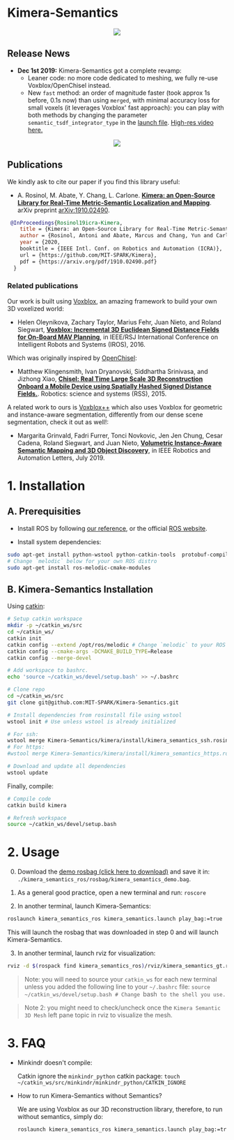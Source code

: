 # Kimera-Semantics

<div align="center">
    <img src="kimera/docs/media/kimera_semantics.gif">
</div>

## Release News

- **Dec 1st 2019:** Kimera-Semantics got a complete revamp:
  - Leaner code: no more code dedicated to meshing, we fully re-use Voxblox/OpenChisel instead.
  - New `fast` method: an order of magnitude faster (took approx 1s before, 0.1s now) than using `merged`, with minimal accuracy loss for small voxels (it leverages Voxblox' fast approach):
  you can play with both methods by changing the parameter `semantic_tsdf_integrator_type` in the [launch file](./kimera_semantics_ros/launch/kimera_semantics.launch).
  [High-res video here.](https://www.youtube.com/watch?v=ex1oMByJtyQ&feature=share&fbclid=IwAR33TB2t2SEbGTAfUbCO8pKFmJTsTjBCtWf-TAluY93BlzfSUEQbbN3GITQ)
<div align="center">
    <img src="kimera/docs/media/fast_vs_merged_kimera_semantics.gif">
</div>

## Publications

We kindly ask to cite our paper if you find this library useful:

 - A. Rosinol, M. Abate, Y. Chang, L. Carlone. [**Kimera: an Open-Source Library for Real-Time Metric-Semantic Localization and Mapping**](https://arxiv.org/abs/1910.02490). arXiv preprint [arXiv:1910.02490](https://arxiv.org/abs/1910.02490).
 ```bibtex
  @InProceedings{Rosinol19icra-Kimera,
     title = {Kimera: an Open-Source Library for Real-Time Metric-Semantic Localization and Mapping},
     author = {Rosinol, Antoni and Abate, Marcus and Chang, Yun and Carlone, Luca},
     year = {2020,
     booktitle = {IEEE Intl. Conf. on Robotics and Automation (ICRA)},
     url = {https://github.com/MIT-SPARK/Kimera},
     pdf = {https://arxiv.org/pdf/1910.02490.pdf}
   }
```

### Related publications

Our work is built using [Voxblox](https://github.com/ethz-asl/voxblox), an amazing framework to build your own 3D voxelized world:

- Helen Oleynikova, Zachary Taylor, Marius Fehr, Juan Nieto, and Roland Siegwart, [**Voxblox: Incremental 3D Euclidean Signed Distance Fields for On-Board MAV Planning**](https://github.com/ethz-asl/voxblox), in IEEE/RSJ International Conference on Intelligent Robots and Systems (IROS), 2016.

Which was originally inspired by [OpenChisel](https://github.com/personalrobotics/OpenChisel):

- Matthew Klingensmith, Ivan Dryanovski, Siddhartha Srinivasa, and Jizhong Xiao, [**Chisel: Real Time Large Scale 3D Reconstruction Onboard a Mobile Device using Spatially Hashed Signed Distance Fields.**](http://www.roboticsproceedings.org/rss11/p40.pdf). Robotics: science and systems (RSS), 2015.

A related work to ours is [Voxblox++](https://github.com/ethz-asl/voxblox-plusplus) which also uses Voxblox for geometric and instance-aware segmentation, differently from our dense scene segmentation, check it out as well!:

- Margarita Grinvald, Fadri Furrer, Tonci Novkovic, Jen Jen Chung, Cesar Cadena, Roland Siegwart, and Juan Nieto, [**Volumetric Instance-Aware Semantic Mapping and 3D Object Discovery**](https://github.com/ethz-asl/voxblox-plusplus), in IEEE Robotics and Automation Letters, July 2019.

# 1. Installation

## A. Prerequisities

- Install ROS by following [our reference](./kimera/docs/ros_installation.md), or the official [ROS website](https://www.ros.org/install/).

- Install system dependencies:
```bash
sudo apt-get install python-wstool python-catkin-tools  protobuf-compiler autoconf
# Change `melodic` below for your own ROS distro
sudo apt-get install ros-melodic-cmake-modules
```

## B. Kimera-Semantics Installation

Using [catkin](http://wiki.ros.org/catkin):

```bash
# Setup catkin workspace
mkdir -p ~/catkin_ws/src
cd ~/catkin_ws/
catkin init
catkin config --extend /opt/ros/melodic # Change `melodic` to your ROS distro
catkin config --cmake-args -DCMAKE_BUILD_TYPE=Release
catkin config --merge-devel

# Add workspace to bashrc.
echo 'source ~/catkin_ws/devel/setup.bash' >> ~/.bashrc

# Clone repo
cd ~/catkin_ws/src
git clone git@github.com:MIT-SPARK/Kimera-Semantics.git

# Install dependencies from rosinstall file using wstool
wstool init # Use unless wstool is already initialized

# For ssh:
wstool merge Kimera-Semantics/kimera/install/kimera_semantics_ssh.rosinstall
# For https:
#wstool merge Kimera-Semantics/kimera/install/kimera_semantics_https.rosinstall

# Download and update all dependencies
wstool update
```

Finally, compile:

```bash
# Compile code
catkin build kimera

# Refresh workspace
source ~/catkin_ws/devel/setup.bash
```

# 2. Usage

  0. Download the [demo rosbag (click here to download)](https://drive.google.com/file/d/1SG8cfJ6JEfY2PGXcxDPAMYzCcGBEh4Qq/view?usp=sharing) and save it in: `./kimera_semantics_ros/rosbag/kimera_semantics_demo.bag`.

  1. As a general good practice, open a new terminal and run: `roscore`

  2. In another terminal, launch Kimera-Semantics:
  ```bash
  roslaunch kimera_semantics_ros kimera_semantics.launch play_bag:=true
  ```

  This will launch the rosbag that was downloaded in step 0 and will launch Kimera-Semantics.

  3. In another terminal, launch rviz for visualization:
  ```bash
  rviz -d $(rospack find kimera_semantics_ros)/rviz/kimera_semantics_gt.rviz
  ```

  > Note: you will need to source your `catkin_ws` for each new terminal unless you added the following line to your `~/.bashrc` file:
  > `source ~/catkin_ws/devel/setup.bash # Change `bash` to the shell you use.`

  > Note 2: you might need to check/uncheck once the `Kimera Semantic 3D Mesh` left pane topic in rviz to visualize the mesh.

  # 3. FAQ

  - Minkindr doesn't compile:
  
    Catkin ignore the `minkindr_python` catkin package:
    `touch ~/catkin_ws/src/minkindr/minkindr_python/CATKIN_IGNORE`

  - How to run Kimera-Semantics without Semantics?
  
    We are using Voxblox as our 3D reconstruction library, therefore, to run without semantics, simply do:
    ```bash
    roslaunch kimera_semantics_ros kimera_semantics.launch play_bag:=true metric_semantic_reconstruction:=false
    ```
